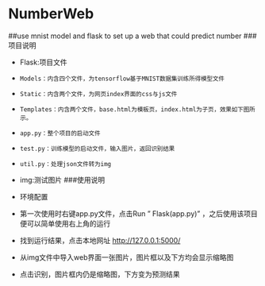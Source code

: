 # NumberWeb
##use mnist model and flask to set up a web that could predict number
###项目说明
* Flask:项目文件
*     Models：内含四个文件，为tensorflow基于MNIST数据集训练所得模型文件
*     Static：内含两个文件，为网页index界面的css与js文件
*     Templates：内含两个文件，base.html为模板页，index.html为子页，效果如下图所示。
*     app.py：整个项目的启动文件
*     test.py：训练模型的启动文件，输入图片，返回识别结果
*     util.py：处理json文件转为img
* img:测试图片
###使用说明
* 环境配置
* 第一次使用时右键app.py文件，点击Run ” Flask(app.py)” 
 ，之后使用该项目便可以简单使用右上角的运行
* 找到运行结果，点击本地网址 http://127.0.0.1:5000/
 
* 从img文件中导入web界面一张图片，图片框以及下方均会显示缩略图
 
* 点击识别，图片框内仍是缩略图，下方变为预测结果


